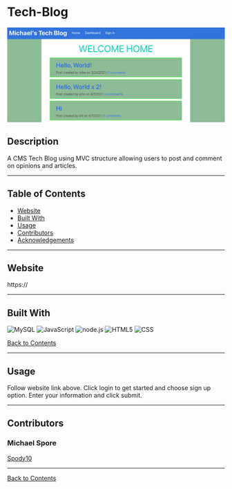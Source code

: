 # Tech-Blog

![Screenshot of Tech Blog](./tech-blog-ss.png)

## Description

A CMS Tech Blog using MVC structure allowing users to post and comment on opinions and articles.

---

## Table of Contents

- [Website](#website)
- [Built With](#built-with)
- [Usage](#usage)
- [Contributors](#contributors)
- [Acknowledgements](#acknowledgements)

---

## Website

https://

---

## Built With

![MySQL](https://img.shields.io/badge/mysql-%2300f.svg?&style=for-the-badge&logo=mysql&logoColor=white)
![JavaScript](https://img.shields.io/badge/javascript%20-%23323330.svg?&style=for-the-badge&logo=javascript&logoColor=%23F7DF1E)
![node.js](https://img.shields.io/badge/node.js%20-%2343853D.svg?&style=for-the-badge&logo=node.js&logoColor=white)
![HTML5](https://img.shields.io/badge/html5%20-%23E34F26.svg?&style=for-the-badge&logo=html5&logoColor=white)
![CSS](https://img.shields.io/badge/css3%20-%231572B6.svg?&style=for-the-badge&logo=css3&logoColor=white)

[Back to Contents](#table-of-contents)

---

## Usage

Follow website link above. Click login to get started and choose sign up option. Enter your information and click submit.

---

## Contributors

### Michael Spore

[Spody10](https://github.com/Spody10)

---

[Back to Contents](#table-of-contents)
